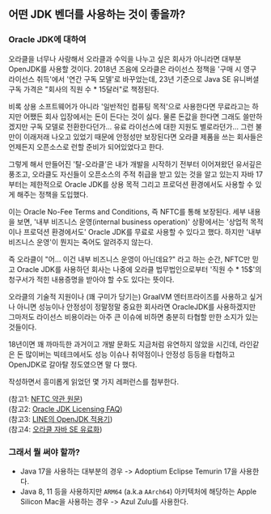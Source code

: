 ## 어떤 JDK 벤더를 사용하는 것이 좋을까?

### Oracle JDK에 대하여

오라클을 너무나 사랑해서 오라클과 수익을 나누고 싶은 회사가 아니라면 대부분 OpenJDK를 사용할 것이다. 2018년 즈음에 오라클은 라이선스 정책을 '구매 시 영구 라이선스 취득'에서 '연간 구독 모델'로 바꾸었는데, 23년 기준으로 Java SE 유니버셜 구독 가격은 "회사의 직원 수 * 15달러"로 책정된다. 

비록 상용 소프트웨어가 아니라 '일반적인 컴퓨팅 목적'으로 사용한다면 무료라고는 하지만 어쨌든 회사 입장에서는 돈이 든다는 것이 싫다. 물론 돈값을 한다면 그래도 쓸만하겠지만 구독 모델로 전환한다던가... 유료 라이선스에 대한 지원도 별로라던가... 그런 불만이 이래저래 나오고 있었기 때문에 안정성만 보장된다면 오라클 제품을 쓰는 회사들은 언제든지 오픈소스로 런할 준비가 되어있었다고 한다.

그렇게 해서 만들어진 '탈-오라클'은 내가 개발을 시작하기 전부터 이어져왔던 유서깊은 풍조고, 오라클도 자신들이 오픈소스의 주적 취급을 받고 있는 것을 알고 있는지 자바 17부터는 제한적으로 Oracle JDK를 상용 목적 그리고 프로덕션 환경에서도 사용할 수 있게 해주는 정책을 도입했다.

이는 Oracle No-Fee Terms and Conditions, 즉 NFTC를 통해 보장된다. 세부 내용을 보면, '내부 비즈니스 운영(internal business operation)' 상황에서는 '상업적 목적이나 프로덕션 환경에서도' Oracle JDK를 무료로 사용할 수 있다고 했다. 하지만 '내부 비즈니스 운영'이 뭔지는 죽어도 알려주지 않는다.

즉 오라클이 "어... 이건 내부 비즈니스 운영이 아닌데요?" 라고 하는 순간, NFTC만 믿고 Oracle JDK를 사용하던 회사는 나중에 오라클 법무법인으로부터 '직원 수 * 15$'의 청구서가 적힌 내용증명을 받아야 할 수도 있다는 뜻이다.

오라클의 기술적 지원이나 (꽤 구미가 당기는) GraalVM 엔터프라이즈를 사용하고 싶거나 아니면 성능이나 안정성이 정말정말 중요한 회사라면 OracleJDK를 사용하겠지만 그마저도 라이선스 비용이라는 아주 큰 이슈에 비하면 충분히 타협할 만한 소지가 있는 것들이다.

18년이면 꽤 까마득한 과거이고 개발 문화도 지금처럼 유연하지 않았을 시긴데, 라인같은 돈 많이버는 빅테크에서도 성능 이슈나 취약점이나 안정성 등등을 타협하고 OpenJDK로 갈아탈 정도였으면 말 다 했다.

작성하면서 흥미롭게 읽었던 몇 가지 레퍼런스를 첨부한다.

(참고1: [NFTC 약관 원문](https://www.oracle.com/downloads/licenses/no-fee-license.html))  
(참고2: [Oracle JDK Licensing FAQ](https://www.oracle.com/kr/java/technologies/javase/jdk-faqs.html))  
(참고3: [LINE의 OpenJDK 적용기](https://engineering.linecorp.com/ko/blog/line-open-jdk))  
(참고4: [오라클 자바 SE 유료화](https://goddaehee.tistory.com/183))


### 그래서 뭘 써야 할까?

- Java 17을 사용하는 대부분의 경우 -> Adoptium Eclipse Temurin 17을 사용한다.
- Java 8, 11 등을 사용하지만 `ARM64` (a.k.a `AArch64`) 아키텍처에 해당하는 Apple Silicon Mac을 사용하는 경우 -> Azul Zulu를 사용한다. [](https://www.azul.com/newsroom/azul-announces-support-of-java-builds-of-openjdk-for-apple-silicon/)